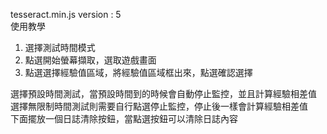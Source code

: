 tesseract.min.js version : 5<br>
使用教學
1. 選擇測試時間模式
2. 點選開始螢幕擷取，選取遊戲畫面
3. 點選選擇經驗值區域，將經驗值區域框出來，點選確認選擇

選擇預設時間測試，當預設時間到的時候會自動停止監控，並且計算經驗相差值
<br>選擇無限制時間測試則需要自行點選停止監控，停止後一樣會計算經驗相差值
<br>下面擺放一個日誌清除按鈕，當點選按鈕可以清除日誌內容